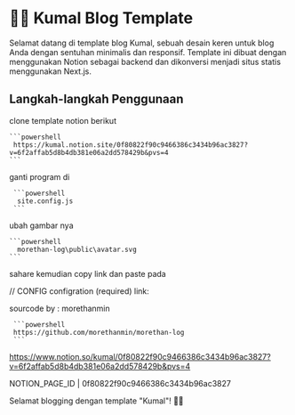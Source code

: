 # 👨‍🎓 Kumal Blog Template

Selamat datang di template blog Kumal, sebuah desain keren untuk blog Anda dengan sentuhan minimalis dan responsif. Template ini dibuat dengan menggunakan Notion sebagai backend dan dikonversi menjadi situs statis menggunakan Next.js.

## Langkah-langkah Penggunaan

clone template notion berikut

    ```powershell
     https://kumal.notion.site/0f80822f90c9466386c3434b96ac3827?v=6f2affab5d8b4db381e06a2dd578429b&pvs=4
    ```


ganti program di 

     ```powershell
      site.config.js
     ```

ubah gambar nya 

    ```powershell
      morethan-log\public\avatar.svg
    ```

sahare kemudian copy link dan paste pada

  // CONFIG configration (required)
  link:


sourcode 
by : morethanmin

     ```powershell
     https://github.com/morethanmin/morethan-log
     ```

https://www.notion.so/kumal/0f80822f90c9466386c3434b96ac3827?v=6f2affab5d8b4db381e06a2dd578429b&pvs=4


NOTION_PAGE_ID | 0f80822f90c9466386c3434b96ac3827


Selamat blogging dengan template "Kumal"! 🚀📝